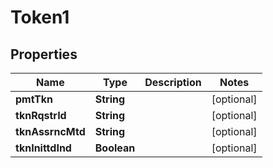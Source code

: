 

# Token1

## Properties

Name | Type | Description | Notes
------------ | ------------- | ------------- | -------------
**pmtTkn** | **String** |  |  [optional]
**tknRqstrId** | **String** |  |  [optional]
**tknAssrncMtd** | **String** |  |  [optional]
**tknInittdInd** | **Boolean** |  |  [optional]



